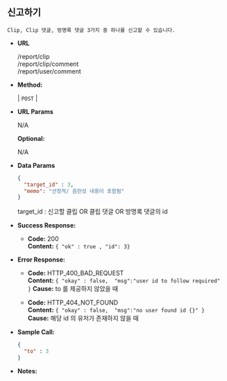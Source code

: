 **신고하기**
----
    
    Clip, Clip 댓글, 방명록 댓글 3가지 중 하나를 신고할 수 있습니다.
    
* **URL**

  /report/clip <br>
  /report/clip/comment <br>
  /report/user/comment <br>

* **Method:**
  
  | `POST` |
  
*  **URL Params**

   N/A

   **Optional:**
 
   N/A

* **Data Params**
    
    ```json
    {
      "target_id" : 3,
      "memo": "선정적/ 음란성 내용이 포함됨"
    }
    ```
    target_id : 신고할 클립 OR 클립 댓글 OR 방명록 댓글의 id

* **Success Response:**
  
  * **Code:** 200 <br />
    **Content:** `{ "ok" : true , "id": 3}`
 
* **Error Response:**

  * **Code:** HTTP_400_BAD_REQUEST <br />
    **Content:** `{ "okay" : false,  "msg":"user id to follow required" }`
    **Cause:** to 를 제공하지 않았을 때

  * **Code:** HTTP_404_NOT_FOUND <br />
    **Content:** `{ "okay" : false,  "msg":"no user found id {}" }`
    **Cause:** 해당 id 의 유저가 존재하지 않을 때

* **Sample Call:**
    ```json
    {
      "to" : 3
    }
    ```
* **Notes:**

